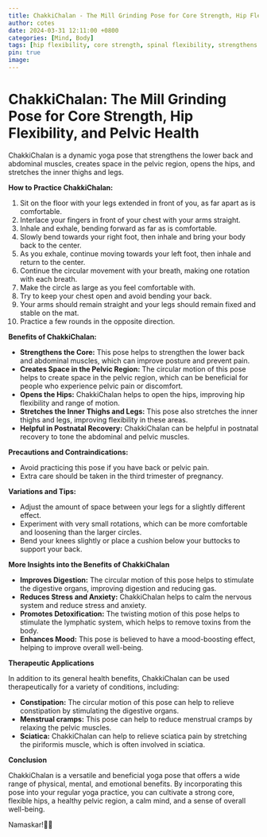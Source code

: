 ```yaml
---
title: ChakkiChalan - The Mill Grinding Pose for Core Strength, Hip Flexibility, Pelvic Health, and More
author: cotes
date: 2024-03-31 12:11:00 +0800
categories: [Mind, Body]
tags: [hip flexibility, core strength, spinal flexibility, strengthens legs] 
pin: true
image: 
---
```


# ChakkiChalan: The Mill Grinding Pose for Core Strength, Hip Flexibility, and Pelvic Health

ChakkiChalan is a dynamic yoga pose that strengthens the lower back and abdominal muscles, creates space in the pelvic region, opens the hips, and stretches the inner thighs and legs.

**How to Practice ChakkiChalan:**

1. Sit on the floor with your legs extended in front of you, as far apart as is comfortable.
2. Interlace your fingers in front of your chest with your arms straight.
3. Inhale and exhale, bending forward as far as is comfortable.
4. Slowly bend towards your right foot, then inhale and bring your body back to the center.
5. As you exhale, continue moving towards your left foot, then inhale and return to the center.
6. Continue the circular movement with your breath, making one rotation with each breath.
7. Make the circle as large as you feel comfortable with.
8. Try to keep your chest open and avoid bending your back.
9. Your arms should remain straight and your legs should remain fixed and stable on the mat.
10. Practice a few rounds in the opposite direction.

**Benefits of ChakkiChalan:**

* **Strengthens the Core:** This pose helps to strengthen the lower back and abdominal muscles, which can improve posture and prevent pain.
* **Creates Space in the Pelvic Region:** The circular motion of this pose helps to create space in the pelvic region, which can be beneficial for people who experience pelvic pain or discomfort.
* **Opens the Hips:** ChakkiChalan helps to open the hips, improving hip flexibility and range of motion.
* **Stretches the Inner Thighs and Legs:** This pose also stretches the inner thighs and legs, improving flexibility in these areas.
* **Helpful in Postnatal Recovery:** ChakkiChalan can be helpful in postnatal recovery to tone the abdominal and pelvic muscles.

**Precautions and Contraindications:**

* Avoid practicing this pose if you have back or pelvic pain.
* Extra care should be taken in the third trimester of pregnancy.

**Variations and Tips:**

* Adjust the amount of space between your legs for a slightly different effect.
* Experiment with very small rotations, which can be more comfortable and loosening than the larger circles.
* Bend your knees slightly or place a cushion below your buttocks to support your back.

**More Insights into the Benefits of ChakkiChalan**

* **Improves Digestion:** The circular motion of this pose helps to stimulate the digestive organs, improving digestion and reducing gas.
* **Reduces Stress and Anxiety:** ChakkiChalan helps to calm the nervous system and reduce stress and anxiety.
* **Promotes Detoxification:** The twisting motion of this pose helps to stimulate the lymphatic system, which helps to remove toxins from the body.
* **Enhances Mood:** This pose is believed to have a mood-boosting effect, helping to improve overall well-being.

**Therapeutic Applications**

In addition to its general health benefits, ChakkiChalan can be used therapeutically for a variety of conditions, including:

* **Constipation:** The circular motion of this pose can help to relieve constipation by stimulating the digestive organs.
* **Menstrual cramps:** This pose can help to reduce menstrual cramps by relaxing the pelvic muscles.
* **Sciatica:** ChakkiChalan can help to relieve sciatica pain by stretching the piriformis muscle, which is often involved in sciatica.

**Conclusion**

ChakkiChalan is a versatile and beneficial yoga pose that offers a wide range of physical, mental, and emotional benefits. By incorporating this pose into your regular yoga practice, you can cultivate a strong core, flexible hips, a healthy pelvic region, a calm mind, and a sense of overall well-being.

Namaskar!🙏✨